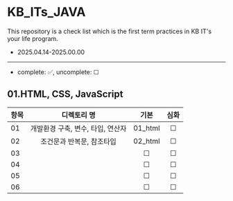 # KB_ITs_JAVA
This repository is a check list which is the first term practices in KB IT's your life program.
- 2025.04.14-2025.00.00

---
- complete: ✅, uncomplete: ☐

## 01.HTML, CSS, JavaScript
| 항목 | 디렉토리 명 | 기본 | 심화 |
|------|:----:|:----:|:----:|
| 01 |개발환경 구축, 변수, 타입, 연산자 | 01_html | ☐ | ☐ |
| 02 |조건문과 반복문, 참조타입 | 02_html | ☐ | ☐ |
| 03  |   | ☐ | ☐ |
| 04  |  | ☐ | ☐ |
| 05   |   | ☐ | ☐ |
| 06   |   | ☐ | ☐ |
